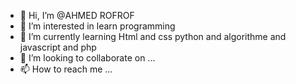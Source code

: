 - 👋 Hi, I’m @AHMED ROFROF
- 👀 I’m interested in learn programming
- 🌱 I’m currently learning Html and css python and algorithme and javascript and php
- 💞️ I’m looking to collaborate on ...
- 📫 How to reach me ...

<!---
VALIREO/VALIREO is a ✨ special ✨ repository because its `README.md` (this file) appears on your GitHub profile.
You can click the Preview link to take a look at your changes.
--->
